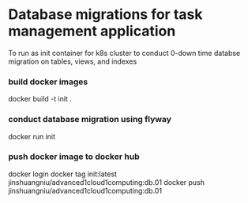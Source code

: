 # Database migrations for task management application

To run as init container for k8s cluster to conduct 0-down time databse migration on tables, views, and indexes


### build docker images

docker build -t init .

### conduct database migration using flyway

docker run init

### push docker image to docker hub

docker login
docker tag init:latest jinshuangniu/advanced1cloud1computing:db.01
docker push jinshuangniu/advanced1cloud1computing:db.01

